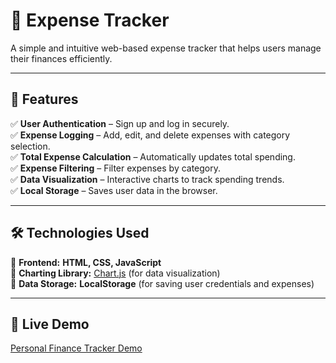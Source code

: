 # 📌 **Expense Tracker**  

A simple and intuitive web-based expense tracker that helps users manage their finances efficiently.  

---

## 🚀 **Features**  

✅ **User Authentication** – Sign up and log in securely.  
✅ **Expense Logging** – Add, edit, and delete expenses with category selection.  
✅ **Total Expense Calculation** – Automatically updates total spending.  
✅ **Expense Filtering** – Filter expenses by category.  
✅ **Data Visualization** – Interactive charts to track spending trends.  
✅ **Local Storage** – Saves user data in the browser.  

---

## 🛠️ **Technologies Used**  

🔹 **Frontend:** **HTML, CSS, JavaScript**  
🔹 **Charting Library:** [Chart.js](https://www.chartjs.org/) (for data visualization)  
🔹 **Data Storage:** **LocalStorage** (for saving user credentials and expenses)  

---

## 🎯 **Live Demo** 

[Personal Finance Tracker Demo](https://personal-finance-tracker-git-main-uyen-truongs-projects.vercel.app/)



